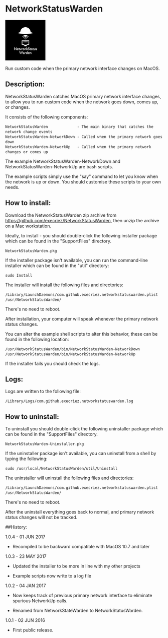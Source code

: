 # NetworkStatusWarden
![Logo](images/NetworkStatusWarden.jpg "Logo")

Run custom code when the primary network interface changes on MacOS.

## Description:

NetworkStatusWarden catches MacOS primary network interface changes, to allow you to run custom code when the network goes down, comes up, or changes.

It consists of the following components:

	NetworkStatusWarden             - The main binary that catches the network change events
	NetworkStatusWarden-NetworkDown - Called when the primary network goes down
	NetworkStatusWarden-NetworkUp   - Called when the primary network changes or comes up

The example NetworkStatusWarden-NetworkDown and NetworkStatusWarden-NetworkUp are bash scripts.

The example scripts simply use the "say" command to let you know when the network is up or down. You should customise these scripts to your own needs.


## How to install:

Download the NetworkStatusWarden zip archive from <https://github.com/execriez/NetworkStatusWarden>, then unzip the archive on a Mac workstation.

Ideally, to install - you should double-click the following installer package which can be found in the "SupportFiles" directory.

	NetworkStatusWarden.pkg
	
If the installer package isn't available, you can run the command-line installer which can be found in the "util" directory:

	sudo Install

The installer will install the following files and directories:

	/Library/LaunchDaemons/com.github.execriez.networkstatuswarden.plist
	/usr/NetworkStatusWarden/

There's no need to reboot.

After installation, your computer will speak whenever the primary network status changes.

You can alter the example shell scripts to alter this behavior, these can be found in the following location:

	/usr/NetworkStatusWarden/bin/NetworkStatusWarden-NetworkDown
	/usr/NetworkStatusWarden/bin/NetworkStatusWarden-NetworkUp

If the installer fails you should check the logs.

## Logs:

Logs are written to the following file:

	/Library/Logs/com.github.execriez.networkstatuswarden.log

## How to uninstall:

To uninstall you should double-click the following uninstaller package which can be found in the "SupportFiles" directory.

	NetworkStatusWarden-Uninstaller.pkg
	
If the uninstaller package isn't available, you can uninstall from a shell by typing the following:

	sudo /usr/local/NetworkStatusWarden/util/Uninstall

The uninstaller will uninstall the following files and directories:

	/Library/LaunchDaemons/com.github.execriez.networkstatuswarden.plist
	/usr/NetworkStatusWarden/

There's no need to reboot.

After the uninstall everything goes back to normal, and primary network status changes will not be tracked.

##History:

1.0.4 - 01 JUN 2017

* Recompiled to be backward compatible with MacOS 10.7 and later

1.0.3 - 23 MAY 2017

* Updated the installer to be more in line with my other projects

* Example scripts now write to a log file

1.0.2 - 04 JAN 2017

* Now keeps track of previous primary network interface to eliminate spurious NetworkUp calls.
 
* Renamed from NetworkStateWarden to NetworkStatusWarden.

1.0.1 - 02 JUN 2016

* First public release.

